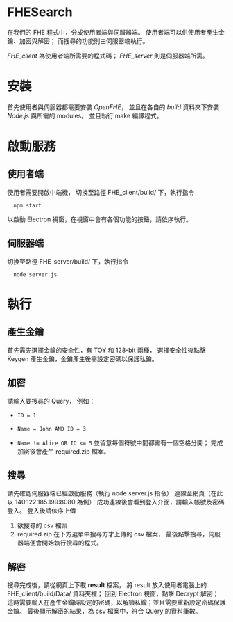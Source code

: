 # FHESearch

在我們的 FHE 程式中，分成使用者端與伺服器端。
使用者端可以供使用者產生金鑰、加密與解密；
而搜尋的功能則由伺服器端執行。

*FHE_client* 為使用者端所需要的程式碼；
*FHE_server* 則是伺服器端所需。

# 安裝

首先使用者與伺服器都需要安裝 *OpenFHE*，
並且在各自的 *build* 資料夾下安裝 *Node.js* 與所需的 modules。
並且執行 make 編譯程式。

# 啟動服務 

## 使用者端
使用者需要開啟中端機， 切換至路徑 FHE_client/build/ 下，執行指令

`  npm start`

以啟動 Electron 視窗，在視窗中會有各個功能的按鈕，請依序執行。

## 伺服器端
切換至路徑 FHE_server/build/ 下，執行指令

`  node server.js`

# 執行

## 產生金鑰
首先需先選擇金鑰的安全性，有 TOY 和 128-bit 兩種，
選擇安全性後點擊 Keygen 產生金鑰，金鑰產生後需設定密碼以保護私鑰。

## 加密
請輸入要搜尋的 Query，
例如：
* `ID = 1`

* `Name = John AND ID = 3`

* `Name != Alice OR ID <= 5`
並留意每個符號中間都需有一個空格分開；
完成加密後會產生 required.zip 檔案。 

## 搜尋
請先確認伺服器端已經啟動服務（執行 node server.js 指令）
連線至網頁（在此以 140.122.185.199:8080 為例）
成功連線後會看到登入介面，請輸入帳號及密碼登入。
登入後請依序上傳
1. 欲搜尋的 csv 檔案
2. required.zip
在下方選單中搜尋方才上傳的 csv 檔案，
最後點擊搜尋，伺服器端便會開始執行搜尋的程式。

## 解密
搜尋完成後，請從網頁上下載 **result** 檔案，
將 result 放入使用者電腦上的 FHE_client/build/Data/ 資料夾裡；
回到 Electron 視窗，點擊 Decrypt 解密；
這時需要輸入在產生金鑰時設定的密碼，以解鎖私鑰；並且需要重新設定密碼保護金鑰。
最後顯示解密的結果，為 csv 檔案中，符合 Query 的資料筆數。

